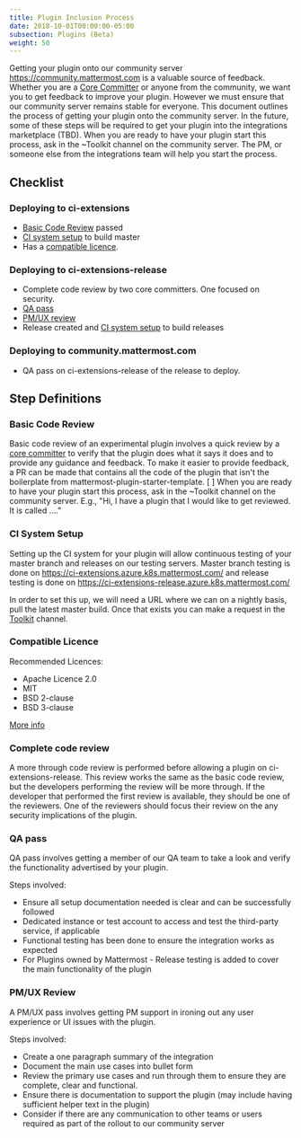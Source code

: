 ```yaml
---
title: Plugin Inclusion Process
date: 2018-10-01T00:00:00-05:00
subsection: Plugins (Beta)
weight: 50
---
```



Getting your plugin onto our community server https://community.mattermost.com is a valuable source of feedback. Whether you are a [Core Committer](https://github.com/mattermost/mattermost-developer-documentation/blob/dae9ecb3b445111479acbaba9f382e9eb263bc52/contribute/getting-started/core-committers) or anyone from the community, we want you to get feedback to improve your plugin. However we must ensure that our community server remains stable for everyone. This document outlines the process of getting your plugin onto the community server. In the future, some of these steps will be required to get your plugin into the integrations marketplace (TBD). When you are ready to have your plugin start this process, ask in the ~Toolkit channel on the community server. The PM, or someone else from the integrations team will help you start the process.

## Checklist

### Deploying to ci-extensions
- [Basic Code Review](#basic-code-review) passed
- [CI system setup](#ci-system-setup) to build master
- Has a [compatible licence](#compatible-licence).

### Deploying to ci-extensions-release
- Complete code review by two core committers. One focused on security.
- [QA pass](#qa-pass)
- [PM/UX review](#pm-ux-review)
- Release created and [CI system setup](#ci-system-setup) to build releases

### Deploying to community.mattermost.com
- QA pass on ci-extensions-release of the release to deploy.


## Step Definitions

### Basic Code Review

Basic code review of an experimental plugin involves a quick review by a [core committer](/contribute/getting-started/core-committers/) to verify that the plugin does what it says it does and to provide any guidance and feedback. To make it easier to provide feedback, a PR can be made that contains all the code of the plugin that isn't the boilerplate from mattermost-plugin-starter-template.
[ ] When you are ready to have your plugin start this process, ask in the ~Toolkit channel on the community server. E.g., "Hi, I have a plugin that I would like to get reviewed. It is called ...."

### CI System Setup

Setting up the CI system for your plugin will allow continuous testing of your master branch and releases on our testing servers. Master branch testing is done on https://ci-extensions.azure.k8s.mattermost.com/ and release testing is done on https://ci-extensions-release.azure.k8s.mattermost.com/

In order to set this up, we will need a URL where we can on a nightly basis, pull the latest master build. Once that exists you can make a request in the [Toolkit](https://community.mattermost.com/core/channels/developer-toolkit) channel.

### Compatible Licence

Recommended Licences:

- Apache Licence 2.0
- MIT
- BSD 2-clause
- BSD 3-clause

[More info](https://www.apache.org/legal/resolved.html#category-a)

### Complete code review

A more through code review is performed before allowing a plugin on ci-extensions-release. This review works the same as the basic code review, but the developers performing the review will be more through. If the developer that performed the first review is available, they should be one of the reviewers. One of the reviewers should focus their review on the any security implications of the plugin.

### QA pass

QA pass involves getting a member of our QA team to take a look and verify the functionality advertised by your plugin.

Steps involved:

- Ensure all setup documentation needed is clear and can be successfully followed 
- Dedicated instance or test account to access and test the third-party service, if applicable
- Functional testing has been done to ensure the integration works as expected
- For Plugins owned by Mattermost - Release testing is added to cover the main functionality of the plugin 

### PM/UX Review

A PM/UX pass involves getting PM support in ironing out any user experience or UI issues with the plugin.

Steps involved:
- Create a one paragraph summary of the integration
- Document the main use cases into bullet form
- Review the primary use cases and run through them to ensure they are complete, clear and functional.
- Ensure there is documentation to support the plugin (may include having sufficient helper text in the plugin)
- Consider if there are any communication to other teams or users required as part of the rollout to our community server


